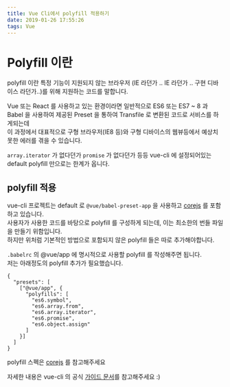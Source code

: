 ```yaml
---
title: Vue Cli에서 polyfill 적용하기
date: 2019-01-26 17:55:26
tags: Vue
---
```


# Polyfill 이란

polyfill 이란 특정 기능이 지원되지 않는 브라우저 (IE 라던가 .. IE 라던가 .. 구현 디바이스 라던가..)를 위해 지원하는 코드를 말합니다.

Vue 또는 React 를 사용하고 있는 환경이라면 일반적으로 ES6 또는 ES7 ~ 8 과 Babel 을 사용하여 제공된 Preset 을 통하여 Transfile 로 변환된 코드로 서비스를 하게되는데  
이 과정에서 대표적으로 구형 브라우저(IE8 등)와 구형 디바이스의 웹뷰등에서 예상치 못한 에러를 겪을 수 있습니다.

`array.iterator` 가 없다던가 `promise` 가 없다던가 등등 vue-cli 에 설정되어있는 default polyfill 만으로는 한계가 옵니다.

## polyfill 적용

vue-cli 프로젝트는 default 로 `@vue/babel-preset-app` 을 사용하고 [corejs](https://github.com/zloirock/core-js) 를 포함하고 있습니다.  
사용자가 사용한 코드를 바탕으로 polyfill 를 구성하게 되는데, 이는 최소한의 번들 파일을 만들기 위함입니다.  
하지만 위처럼 기본적인 방법으로 포함되지 않은 polyfill 들은 따로 추가해야합니다.

`.babelrc` 의 @vue/app 에 명시적으로 사용할 polyfill 를 작성해주면 됩니다.  
저는 아래정도의 polyfill 추가가 필요했습니다.

```
{
  "presets": [
    ["@vue/app", {
      "polyfills": [
        "es6.symbol",
        "es6.array.from",
        "es6.array.iterator",
        "es6.promise",
        "es6.object.assign"
      ]
    }]
  ]
}
```

polyfill 스펙은 [corejs](https://github.com/zloirock/core-js) 를 참고해주세요

자세한 내용은 vue-cli 의 공식 [가이드 문서](https://cli.vuejs.org/guide/browser-compatibility.html#modern-mode)를 참고해주세요 :)
